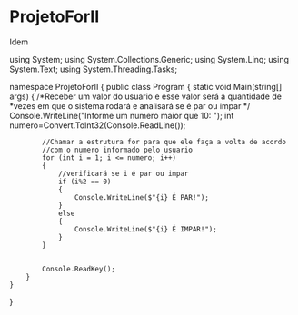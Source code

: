 # ProjetoForII
Idem

using System;
using System.Collections.Generic;
using System.Linq;
using System.Text;
using System.Threading.Tasks;

namespace ProjetoForII
{
    public class Program
    {
        static void Main(string[] args)
        {
            /*Receber um valor do usuario e esse valor será a quantidade de
             *vezes em que o sistema rodará e analisará se é par ou impar
            */
            Console.WriteLine("Informe um numero maior que 10: ");
            int numero=Convert.ToInt32(Console.ReadLine());

            //Chamar a estrutura for para que ele faça a volta de acordo
            //com o numero informado pelo usuario
            for (int i = 1; i <= numero; i++)
            {
                //verificará se i é par ou impar
                if (i%2 == 0)
                {
                    Console.WriteLine($"{i} É PAR!");
                }
                else
                {
                    Console.WriteLine($"{i} É IMPAR!");
                }
            }


            Console.ReadKey();
        }
    }
}
